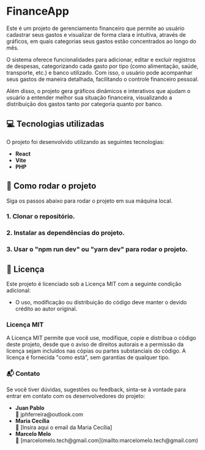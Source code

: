 # FinanceApp

Este é um projeto de gerenciamento financeiro que permite ao usuário cadastrar seus gastos e visualizar de forma clara e intuitiva, através de gráficos, em quais categorias seus gastos estão concentrados ao longo do mês.

O sistema oferece funcionalidades para adicionar, editar e excluir registros de despesas, categorizando cada gasto por tipo (como alimentação, saúde, transporte, etc.) e banco utilizado. Com isso, o usuário pode acompanhar seus gastos de maneira detalhada, facilitando o controle financeiro pessoal.

Além disso, o projeto gera gráficos dinâmicos e interativos que ajudam o usuário a entender melhor sua situação financeira, visualizando a distribuição dos gastos tanto por categoria quanto por banco.

## 💻 Tecnologias utilizadas

O projeto foi desenvolvido utilizando as seguintes tecnologias:

- **React**
- **Vite**
- **PHP**


## 🚀 Como rodar o projeto

Siga os passos abaixo para rodar o projeto em sua máquina local.

### 1. Clonar o repositório.
### 2. Instalar as dependências do projeto.
### 3. Usar o "npm run dev" ou "yarn dev" para rodar o projeto.



## 📜 Licença

Este projeto é licenciado sob a Licença MIT com a seguinte condição adicional:

- O uso, modificação ou distribuição do código deve manter o devido crédito ao autor original.

### Licença MIT

A Licença MIT permite que você use, modifique, copie e distribua o código deste projeto, desde que o aviso de direitos autorais e a permissão da licença sejam incluídos nas cópias ou partes substanciais do código. A licença é fornecida "como está", sem garantias de qualquer tipo.


### 📬 Contato

Se você tiver dúvidas, sugestões ou feedback, sinta-se à vontade para entrar em contato com os desenvolvedores do projeto:
<ul>
<li> <b> Juan Pablo </b> <br></li>
📧 jphferreira@outlook.com

<li><b> Maria Cecília </b> </li>
📧 [Insira aqui o email da Maria Cecília]

<li><b> Marcelo Melo </b> </li>
📧 [marcelomelo.tech@gmail.com](mailto:marcelomelo.tech@gmail.com)

</ul>


